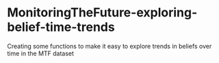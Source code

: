 # MonitoringTheFuture-exploring-belief-time-trends
Creating some functions to make it easy to explore trends in beliefs over time in the MTF dataset
